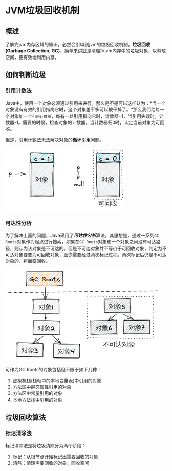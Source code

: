 # JVM垃圾回收机制

## 概述

了解完jvm内存区域的知识，必然会引申到jvm的垃圾回收机制。**垃圾回收(Garbage Collection, GC)**，简单来讲就是清理掉jvm内存中的垃圾对象，以释放空间，更有效地利用内存。

## 如何判断垃圾

### 引用计数法

 Java中，使用一个对象必须通过引用来进行。那么是不是可以这样认为：*当一个对象没有有效的引用指向它时，这个对象差不多可以被干掉了。*那么我们给每一个对象加一个`引用计数器`，每有一处引用指向它时，计数器+1，当引用失效时，计数器-1。需要的时候，检查对象的计数器，当计数器归0时，认定当前对象为可回收。

但是，引用计数法无法解决对象的**循环引用**问题。

![image-20210627130252475](assets/image-20210627130252475.png)

### 可达性分析

为了解决上面的问题，Java采用了***可达性分析***算法。其思想是，通过一系列`GC Roots`对象作为起点进行搜索，如果在`GC Roots`对象和一个对象之间没有可达路径，则认为该对象是不可达的。但是不可达对象并不等价于可回收对象，判定为不可达对象要变为可回收对象，至少需要经过两次标记过程。两次标记后仍是不可达对象的，将面临回收。

![image-20210627130330958](assets/image-20210627130330958.png)

可作为GC Roots的对象包括但不限于如下几种：

1. 虚拟机栈(栈帧中的本地变量表)中引用的对象
2. 方法区中静态属性引用的对象
3. 方法区中常量引用的对象
4. 本地方法栈中引用的对象

## 垃圾回收算法

### 标记清除法

标记清除法是将垃圾清除分为两个阶段：

1. 标记：从根节点开始标记出需要回收的对象
2. 清除：清理需要回收的对象，回收空间

